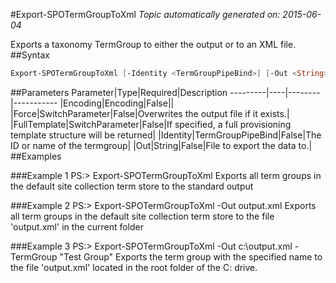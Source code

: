 #Export-SPOTermGroupToXml
*Topic automatically generated on: 2015-06-04*

Exports a taxonomy TermGroup to either the output or to an XML file.
##Syntax
```powershell
Export-SPOTermGroupToXml [-Identity <TermGroupPipeBind>] [-Out <String>] [-FullTemplate [<SwitchParameter>]] [-Encoding <Encoding>] [-Force [<SwitchParameter>]]
```


##Parameters
Parameter|Type|Required|Description
---------|----|--------|-----------
|Encoding|Encoding|False||
|Force|SwitchParameter|False|Overwrites the output file if it exists.|
|FullTemplate|SwitchParameter|False|If specified, a full provisioning template structure will be returned|
|Identity|TermGroupPipeBind|False|The ID or name of the termgroup|
|Out|String|False|File to export the data to.|
##Examples

###Example 1
    PS:> Export-SPOTermGroupToXml
Exports all term groups in the default site collection term store to the standard output

###Example 2
    PS:> Export-SPOTermGroupToXml -Out output.xml
Exports all term groups in the default site collection term store to the file 'output.xml' in the current folder

###Example 3
    PS:> Export-SPOTermGroupToXml -Out c:\output.xml -TermGroup "Test Group"
Exports the term group with the specified name to the file 'output.xml' located in the root folder of the C: drive.
<!-- Ref: 62E43DCD132E8577F506B58A67A37AE2 -->